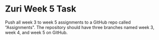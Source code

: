 # Zuri Week 5 Task

 Push all week 3 to week 5 assignments to a GitHub repo called “Assignments". The repository should have three branches named week 3, week 4, and week 5 on GitHub.